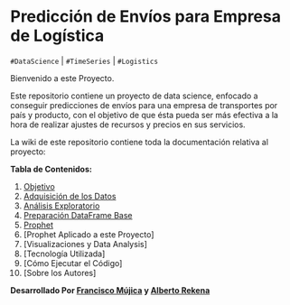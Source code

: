# Predicción de Envíos para Empresa de Logística

`#DataScience` | `#TimeSeries` | `#Logistics`


Bienvenido a este Proyecto.

Este repositorio contiene un proyecto de data science, enfocado a conseguir predicciones de envíos para una empresa de transportes por país y producto, con el objetivo de que ésta pueda ser más efectiva a la hora de realizar ajustes de recursos y precios en sus servicios.

La wiki de este repositorio contiene toda la documentación relativa al proyecto:



**Tabla de Contenidos:**
1. [Objetivo](#objetivo)
2. [Adquisición de los Datos](#adquisicion-de-los-datos)
3. [Análisis Exploratorio](#analisis-exploratorio)
4. [Preparación DataFrame Base](#preparacion-dataframe-base)
5. [Prophet](#prophet)
6. [Prophet Aplicado a este Proyecto]
7. [Visualizaciones y Data Analysis]
8. [Tecnología Utilizada]
9. [Cómo Ejecutar el Código]
10. [Sobre los Autores]


**Desarrollado Por [Francisco Mújica](https://www.linkedin.com/in/francisco-m%C3%BAjica-de-la-mora-6ba816135/) y [Alberto Rekena](https://es.linkedin.com/in/albertorekena)**
